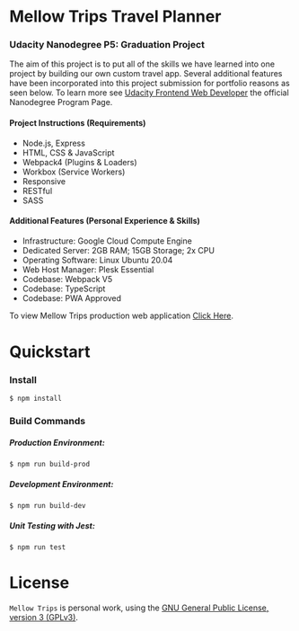 # Mellow Trips Travel Planner

### Udacity Nanodegree P5: Graduation Project

The aim of this project is to put all of the skills we have learned into one project by building our own custom travel app. Several additional features have been incorporated into this project submission for portfolio reasons as seen below. To learn more see [Udacity Frontend Web Developer](https://www.udacity.com/course/front-end-web-developer-nanodegree--nd0011) the official Nanodegree Program Page.

#### Project Instructions (Requirements)

- Node.js, Express
- HTML, CSS & JavaScript
- Webpack4 (Plugins & Loaders)
- Workbox (Service Workers)
- Responsive
- RESTful
- SASS

#### Additional Features (Personal Experience & Skills)

* Infrastructure: Google Cloud Compute Engine
* Dedicated Server: 2GB RAM; 15GB Storage; 2x CPU
* Operating Software: Linux Ubuntu 20.04
* Web Host Manager: Plesk Essential
* Codebase: Webpack V5
* Codebase: TypeScript
* Codebase: PWA Approved

To view Mellow Trips production web application [Click Here](https://mellowtrips.founddesigns.app/).

# Quickstart

### Install

```
$ npm install
```

### Build Commands

##### Production Environment:

```
$ npm run build-prod
```

##### Development Environment:

```
$ npm run build-dev
```

##### Unit Testing with Jest:

```
$ npm run test
```

# License

`Mellow Trips` is personal work, using the [GNU General Public License, version 3 (GPLv3)](https://www.gnu.org/licenses/gpl-3.0.html).